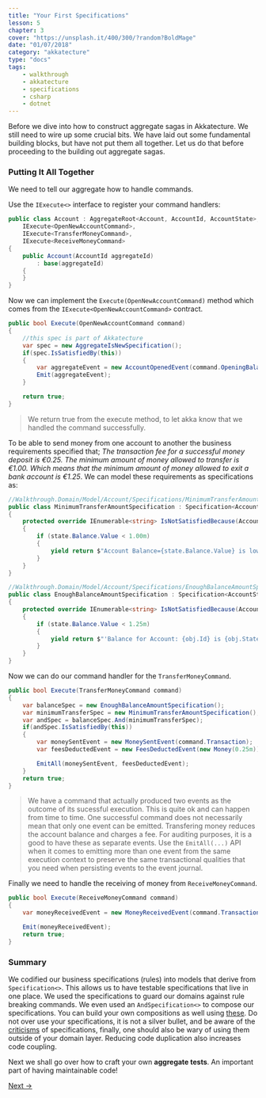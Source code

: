 ```yaml
---
title: "Your First Specifications"
lesson: 5
chapter: 3
cover: "https://unsplash.it/400/300/?random?BoldMage"
date: "01/07/2018"
category: "akkatecture"
type: "docs"
tags:
    - walkthrough
    - akkatecture
    - specifications
    - csharp
    - dotnet
---
```

Before we dive into how to construct aggregate sagas in Akkatecture. We still need to wire up some crucial bits. We have laid out some fundamental building blocks, but have not put them all together. Let us do that before proceeding to the building out aggregate sagas.

### Putting It All Together

We need to tell our aggregate how to handle commands.

Use the `IExecute<>` interface to register your command handlers:

```csharp
public class Account : AggregateRoot<Account, AccountId, AccountState>,
    IExecute<OpenNewAccountCommand>,
    IExecute<TransferMoneyCommand>,
    IExecute<ReceiveMoneyCommand>
{
    public Account(AccountId aggregateId)
        : base(aggregateId)
    {
    }
}
```

Now we can implement the `Execute(OpenNewAccountCommand)` method which comes from the `IExecute<OpenNewAccountCommand>` contract.
```csharp
public bool Execute(OpenNewAccountCommand command)
{
    //this spec is part of Akkatecture
    var spec = new AggregateIsNewSpecification();
    if(spec.IsSatisfiedBy(this))
    {
        var aggregateEvent = new AccountOpenedEvent(command.OpeningBalance)
        Emit(aggregateEvent);
    }

    return true;
}
```

> We return true from the execute method, to let akka know that we handled the command successfully.

To be able to send money from one account to another the business requirements specified that; *The transaction fee for a successful money deposit is €0.25. The minimum amount of money allowed to transfer is €1.00. Which means that the minimum amount of money allowed to exit a bank account is €1.25*.
We can model these requirements as specifications as:

```csharp
//Walkthrough.Domain/Model/Account/Specifications/MinimumTransferAmountSpecification.cs
public class MinimumTransferAmountSpecification : Specification<AccountState>
{
    protected override IEnumerable<string> IsNotSatisfiedBecause(AccountState state)
    {
        if (state.Balance.Value < 1.00m)
        {
            yield return $"Account Balance={state.Balance.Value} is lower than 1.00";
        }
    }
}

//Walkthrough.Domain/Model/Account/Specifications/EnoughBalanceAmountSpecification.cs
public class EnoughBalanceAmountSpecification : Specification<AccountState>
{
    protected override IEnumerable<string> IsNotSatisfiedBecause(AccountState state)
    {
        if (state.Balance.Value < 1.25m)
        {
            yield return $"'Balance for Account: {obj.Id} is {obj.State.Balance.Value}' is lower than 1.25";
        }
    }
}
```

Now we can do our command handler for the `TransferMoneyCommand`.
```csharp
public bool Execute(TransferMoneyCommand command)
{
    var balanceSpec = new EnoughBalanceAmountSpecification();
    var minimumTransferSpec = new MinimumTransferAmountSpecification();
    var andSpec = balanceSpec.And(minimumTransferSpec);
    if(andSpec.IsSatisfiedBy(this))
    {
        var moneySentEvent = new MoneySentEvent(command.Transaction);
        var feesDeductedEvent = new FeesDeductedEvent(new Money(0.25m));

        EmitAll(moneySentEvent, feesDeductedEvent);
    }
    return true;
}
```

> We have a command that actually produced two events as the outcome of its sucessful execution. This is quite ok and can happen from time to time. One successful command does not necessarily mean that only one event can be emitted. Transfering money reduces the account balance and charges a fee. For auditing purposes, it is a good to have these as separate events. Use the `EmitAll(...)` API when it comes to emitting more than one event from the same execution context to preserve the same transactional qualities that you need when persisting events to the event journal.

Finally we need to handle the receiving of money from `ReceiveMoneyCommand`.

```csharp
public bool Execute(ReceiveMoneyCommand command)
{
    var moneyReceivedEvent = new MoneyReceivedEvent(command.Transaction);

    Emit(moneyReceivedEvent);
    return true;
}
```

### Summary

We codified our business specifications (rules) into models that derive from `Specification<>`. This allows us to have testable specifications that live in one place. We used the specifications to guard our domains against rule breaking commands. We even used an `AndSpecification<>` to compose our specifications. You can build your own compositions as well using [these](https://github.com/Lutando/Akkatecture/tree/master/src/Akkatecture/Specifications/Provided). Do not over use your specifications, it is not a silver bullet, and be aware of the [criticisms](https://en.wikipedia.org/wiki/Specification_pattern#Criticisms) of specifications, finally, one should also be wary of using them outside of your domain layer. Reducing code duplication also increases code coupling.

Next we shall go over how to craft your own **aggregate tests**. An important part of having maintainable code!

[Next →](/docs/your-first-aggregate-test)
